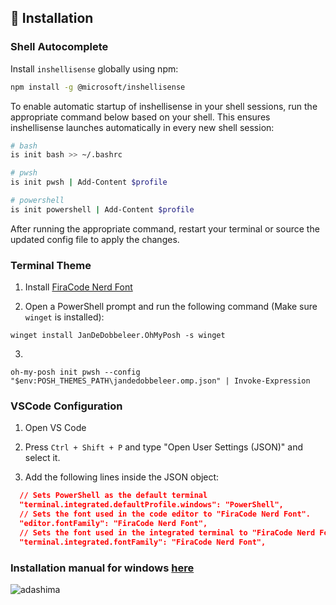## 🚀 Installation

### Shell Autocomplete

Install `inshellisense` globally using npm:

```bash
npm install -g @microsoft/inshellisense
```

To enable automatic startup of inshellisense in your shell sessions, run the appropriate command below based on your shell. This ensures inshellisense launches automatically in every new shell session:

```bash
# bash
is init bash >> ~/.bashrc

# pwsh
is init pwsh | Add-Content $profile

# powershell
is init powershell | Add-Content $profile
```

After running the appropriate command, restart your terminal or source the updated config file to apply the changes.

### Terminal Theme

1. Install [FiraCode Nerd Font](https://github.com/ryanoasis/nerd-fonts/releases/download/v3.4.0/FiraCode.zip)

2. Open a PowerShell prompt and run the following command (Make sure `winget` is installed):

```
winget install JanDeDobbeleer.OhMyPosh -s winget

```

3.

```
oh-my-posh init pwsh --config "$env:POSH_THEMES_PATH\jandedobbeleer.omp.json" | Invoke-Expression
```

### VSCode Configuration

1. Open VS Code

2. Press `Ctrl + Shift + P` and type "Open User Settings (JSON)" and select it.

3. Add the following lines inside the JSON object:

```json
  // Sets PowerShell as the default terminal
  "terminal.integrated.defaultProfile.windows": "PowerShell",
  // Sets the font used in the code editor to "FiraCode Nerd Font".
  "editor.fontFamily": "FiraCode Nerd Font",
  // Sets the font used in the integrated terminal to "FiraCode Nerd Font".
  "terminal.integrated.fontFamily": "FiraCode Nerd Font",
```

### Installation manual for windows [here](https://ohmyposh.dev/docs/installation/windows)

![adashima](https://github.com/user-attachments/assets/e00055d3-b51f-4a9a-b193-b8de575057e9)
